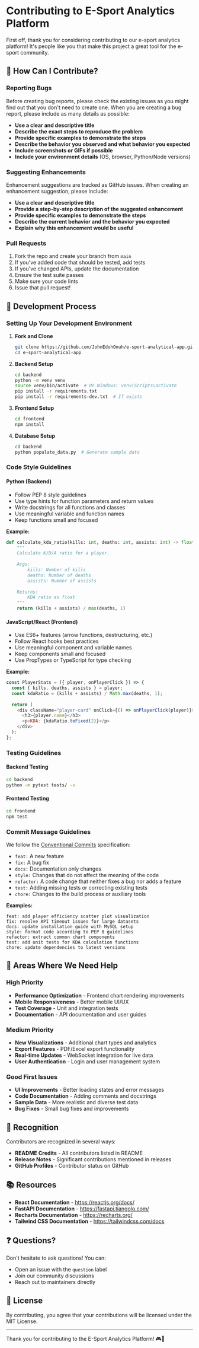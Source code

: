 # Contributing to E-Sport Analytics Platform

First off, thank you for considering contributing to our e-sport analytics platform! It's people like you that make this project a great tool for the e-sport community.

## 🤝 How Can I Contribute?

### Reporting Bugs

Before creating bug reports, please check the existing issues as you might find out that you don't need to create one. When you are creating a bug report, please include as many details as possible:

- **Use a clear and descriptive title**
- **Describe the exact steps to reproduce the problem**
- **Provide specific examples to demonstrate the steps**
- **Describe the behavior you observed and what behavior you expected**
- **Include screenshots or GIFs if possible**
- **Include your environment details** (OS, browser, Python/Node versions)

### Suggesting Enhancements

Enhancement suggestions are tracked as GitHub issues. When creating an enhancement suggestion, please include:

- **Use a clear and descriptive title**
- **Provide a step-by-step description of the suggested enhancement**
- **Provide specific examples to demonstrate the steps**
- **Describe the current behavior and the behavior you expected**
- **Explain why this enhancement would be useful**

### Pull Requests

1. Fork the repo and create your branch from `main`
2. If you've added code that should be tested, add tests
3. If you've changed APIs, update the documentation
4. Ensure the test suite passes
5. Make sure your code lints
6. Issue that pull request!

## 🔧 Development Process

### Setting Up Your Development Environment

1. **Fork and Clone**
   ```bash
   git clone https://github.com/JohnEdohOnuh/e-sport-analytical-app.git
   cd e-sport-analytical-app
   ```

2. **Backend Setup**
   ```bash
   cd backend
   python -m venv venv
   source venv/bin/activate  # On Windows: venv\Scripts\activate
   pip install -r requirements.txt
   pip install -r requirements-dev.txt  # If exists
   ```

3. **Frontend Setup**
   ```bash
   cd frontend
   npm install
   ```

4. **Database Setup**
   ```bash
   cd backend
   python populate_data.py  # Generate sample data
   ```

### Code Style Guidelines

#### Python (Backend)
- Follow PEP 8 style guidelines
- Use type hints for function parameters and return values
- Write docstrings for all functions and classes
- Use meaningful variable and function names
- Keep functions small and focused

**Example:**
```python
def calculate_kda_ratio(kills: int, deaths: int, assists: int) -> float:
    """
    Calculate K/D/A ratio for a player.
    
    Args:
        kills: Number of kills
        deaths: Number of deaths  
        assists: Number of assists
        
    Returns:
        KDA ratio as float
    """
    return (kills + assists) / max(deaths, 1)
```

#### JavaScript/React (Frontend)
- Use ES6+ features (arrow functions, destructuring, etc.)
- Follow React hooks best practices
- Use meaningful component and variable names
- Keep components small and focused
- Use PropTypes or TypeScript for type checking

**Example:**
```javascript
const PlayerStats = ({ player, onPlayerClick }) => {
  const { kills, deaths, assists } = player;
  const kdaRatio = (kills + assists) / Math.max(deaths, 1);
  
  return (
    <div className="player-card" onClick={() => onPlayerClick(player)}>
      <h3>{player.name}</h3>
      <p>KDA: {kdaRatio.toFixed(2)}</p>
    </div>
  );
};
```

### Testing Guidelines

#### Backend Testing
```bash
cd backend
python -m pytest tests/ -v
```

#### Frontend Testing
```bash
cd frontend
npm test
```

### Commit Message Guidelines

We follow the [Conventional Commits](https://www.conventionalcommits.org/) specification:

- `feat:` A new feature
- `fix:` A bug fix
- `docs:` Documentation only changes
- `style:` Changes that do not affect the meaning of the code
- `refactor:` A code change that neither fixes a bug nor adds a feature
- `test:` Adding missing tests or correcting existing tests
- `chore:` Changes to the build process or auxiliary tools

**Examples:**
```
feat: add player efficiency scatter plot visualization
fix: resolve API timeout issues for large datasets
docs: update installation guide with MySQL setup
style: format code according to PEP 8 guidelines
refactor: extract common chart components
test: add unit tests for KDA calculation functions
chore: update dependencies to latest versions
```

## 🎯 Areas Where We Need Help

### High Priority
- **Performance Optimization** - Frontend chart rendering improvements
- **Mobile Responsiveness** - Better mobile UI/UX
- **Test Coverage** - Unit and integration tests
- **Documentation** - API documentation and user guides

### Medium Priority
- **New Visualizations** - Additional chart types and analytics
- **Export Features** - PDF/Excel export functionality
- **Real-time Updates** - WebSocket integration for live data
- **User Authentication** - Login and user management system

### Good First Issues
- **UI Improvements** - Better loading states and error messages
- **Code Documentation** - Adding comments and docstrings
- **Sample Data** - More realistic and diverse test data
- **Bug Fixes** - Small bug fixes and improvements

## 🌟 Recognition

Contributors are recognized in several ways:

- **README Credits** - All contributors listed in README
- **Release Notes** - Significant contributions mentioned in releases
- **GitHub Profiles** - Contributor status on GitHub

## 📚 Resources

- **React Documentation** - https://reactjs.org/docs/
- **FastAPI Documentation** - https://fastapi.tiangolo.com/
- **Recharts Documentation** - https://recharts.org/
- **Tailwind CSS Documentation** - https://tailwindcss.com/docs

## ❓ Questions?

Don't hesitate to ask questions! You can:

- Open an issue with the `question` label
- Join our community discussions
- Reach out to maintainers directly

## 📄 License

By contributing, you agree that your contributions will be licensed under the MIT License.

---

Thank you for contributing to the E-Sport Analytics Platform! 🎮🚀
